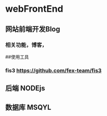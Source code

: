 # webFrontEnd
## 网站前端开发Blog

### 相关功能，博客，

##使用工具

### fis3    https://github.com/fex-team/fis3


## 后端 NODEjs 

## 数据库 MSQYL
